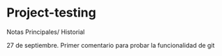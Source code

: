 # Project-testing
Notas Principales/ Historial

27 de septiembre. Primer comentario para probar la funcionalidad de git 
